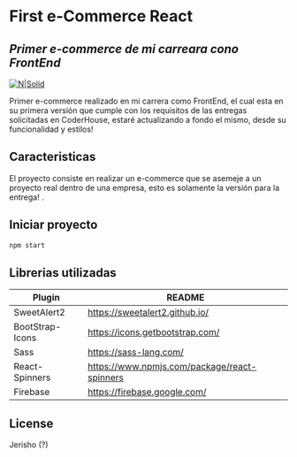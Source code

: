 # First e-Commerce React
## _Primer e-commerce de mi carreara cono FrontEnd_

[![N|Solid](https://madewithreactjs.com/images/powered-madewithreactjs--white.png?1)](https://es.reactjs.org/)

Primer e-commerce realizado en mi carrera como FrontEnd, el cual esta en su primera versión que cumple con los requisitos
de las entregas solicitadas en CoderHouse, estaré actualizando a fondo el mismo, desde su funcionalidad y estilos!

## Caracteristicas

El proyecto consiste en realizar un e-commerce que se asemeje a un proyecto real dentro de una empresa, esto es solamente la versión para la entrega! .

## Iniciar proyecto

```sh
npm start
```

## Librerias utilizadas

| Plugin | README |
| ------ | ------ |
| SweetAlert2 | https://sweetalert2.github.io/
| BootStrap-Icons | https://icons.getbootstrap.com/ |
| Sass | https://sass-lang.com/ |
| React-Spinners | https://www.npmjs.com/package/react-spinners |
| Firebase | https://firebase.google.com/ |


## License

Jerisho (?)
